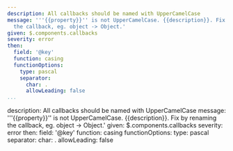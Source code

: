 ---
description: All callbacks should be named with UpperCamelCase
message: '''{{property}}'' is not UpperCamelCase. {{description}}. Fix by renaming
  the callback, eg. object -> Object.'
given: $.components.callbacks
severity: error
then:
  field: '@key'
  function: casing
  functionOptions:
    type: pascal
    separator:
      char: .
      allowLeading: false
...description: All callbacks should be named with UpperCamelCase
message: '''{{property}}'' is not UpperCamelCase. {{description}}. Fix by renaming
  the callback, eg. object -> Object.'
given: $.components.callbacks
severity: error
then:
  field: '@key'
  function: casing
  functionOptions:
    type: pascal
    separator:
      char: .
      allowLeading: false